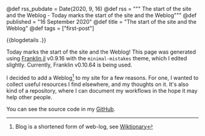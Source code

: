 @def rss_pubdate = Date(2020, 9, 16)
@def rss = """ The start of the site and the Weblog - Today marks the start of the site and the Weblog"""
@def published = "16 September 2020"
@def title = "The start of the site and the Weblog"
@def tags = ["first-post"]

{{blogdetails .}}

Today marks the start of the site and the Weblog!
This page was generated using [Franklin.jl](franklinjl.org) v0.9.16 with the `minimal-mistakes` theme, which I edited slightly.
Currently, Franklin v0.10.64 is being used.

I decided to add a Weblog[^1] to my site for a few reasons.
For one, I wanted to collect useful resources I find elsewhere, and my thoughts on it.
It's also kind of a repository, where I can document my workflows in the hope it may help other people.

You can see the source code in my [GitHub](github.com/bhvieira/bhvieira.github.io).

[^1]: Blog is a shortened form of web-log, see [Wiktionary](https://en.wiktionary.org/wiki/blog)

